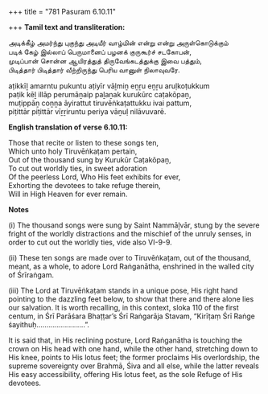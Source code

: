 +++
title = "781 Pasuram 6.10.11"

+++
**Tamil text and transliteration:**

அடிக்கீழ் அமர்ந்து புகுந்து அடியீர் வாழ்மின் என்று என்று அருள்கொடுக்கும்  
படிக் கேழ் இல்லாப் பெருமானைப் பழனக் குருகூர்ச் சடகோபன்,  
முடிப்பான் சொன்ன ஆயிரத்துத் திருவேங்கடத்துக்கு இவை பத்தும்,  
பிடித்தார் பிடித்தார் வீற்றிருந்து பெரிய வானுள் நிலாவுவரே.

aṭikkīḻ amarntu pukuntu aṭiyīr vāḻmiṉ eṉṟu eṉṟu aruḷkoṭukkum  
paṭik kēḻ illāp perumāṉaip paḻaṉak kurukūrc caṭakōpaṉ,  
muṭippāṉ coṉṉa āyirattut tiruvēṅkaṭattukku ivai pattum,  
piṭittār piṭittār vīṟṟiruntu periya vāṉuḷ nilāvuvarē.

**English translation of verse 6.10.11:**

Those that recite or listen to these songs ten,  
Which unto holy Tiruvēṅkaṭam pertain,  
Out of the thousand sung by Kurukūr Caṭakōpaṉ,  
To cut out worldly ties, in sweet adoration  
Of the peerless Lord, Who His feet exhibits for ever,  
Exhorting the devotees to take refuge therein,  
Will in High Heaven for ever remain.

**Notes**

\(i\) The thousand songs were sung by Saint Nammāḻvār, stung by the severe fright of the worldly distractions and the mischief of the unruly senses, in order to cut out the worldly ties, vide also VI-9-9.

\(ii\) These ten songs are made over to Tiruvēṅkaṭam, out of the thousand, meant, as a whole, to adore Lord Raṅganātha, enshrined in the walled city of Śrīraṅgam.

\(iii\) The Lord at Tiruvēṅkaṭam stands in a unique pose, His right hand pointing to the dazzling feet below, to show that there and there alone lies our salvation. It is worth recalling, in this context, sloka 110 of the first centum, in Śrī Parāśara Bhaṭṭar’s Śrī Raṅgarāja Stavam, “Kirīṭaṃ Śrī Raṅge śayithuḥ........................”.

It is said that, in His reclining posture, Lord Raṅganātha is touching the crown on His head with one hand, while the other hand, stretching down to His knee, points to His lotus feet; the former proclaims His overlordship, the supreme sovereignty over Brahmā, Śiva and all else, while the latter reveals His easy accessibility, offering His lotus feet, as the sole Refuge of His devotees.


